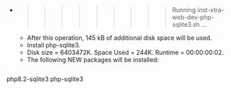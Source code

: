 * >>>>>>>>> Running inst-xtra-web-dev-php-sqlite3.sh ...
  * After this operation, 145 kB of additional disk space will be used.
  * Install php-sqlite3.
  * Disk size = 6403472K. Space Used = 244K. Runtime = 00:00:00:02.
  * The following NEW packages will be installed:
  ```bash
php8.2-sqlite3 php-sqlite3
  ```
